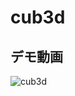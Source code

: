 # cub3d

## デモ動画

![cub3d](https://user-images.githubusercontent.com/50983708/223069138-0821adb1-49a1-4f0e-bd05-704c27b222cc.gif)

